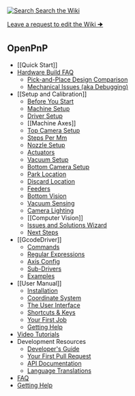 [![Search](https://user-images.githubusercontent.com/9963310/182446869-7a6e5ab4-6547-4a5b-9dbe-8a5a4588cf35.png) Search the Wiki](/openpnp/openpnp/search?type=wikis)

[Leave a request to edit the Wiki 🠊](https://github.com/openpnp/openpnp/issues/1526)

OpenPnP
-------

* [[Quick Start]]
* [Hardware Build FAQ](https://github.com/openpnp/openpnp/wiki/Build-FAQ)
    * [Pick-and-Place Design Comparison](https://github.com/openpnp/openpnp/wiki/Pick-and-Place-Design-Comparison)
    * [Mechanical Issues (aka Debugging)](https://github.com/openpnp/openpnp/wiki/Mechanical-Issues-(aka-Debugging))
* [[Setup and Calibration]]
    * [Before You Start](https://github.com/openpnp/openpnp/wiki/Setup-and-Calibration_Before-You-Start)
    * [Machine Setup](https://github.com/openpnp/openpnp/wiki/Setup-and-Calibration_Machine-Setup)
    * [Driver Setup](https://github.com/openpnp/openpnp/wiki/Setup-and-Calibration_Driver-Setup)
    * [[Machine Axes]]
    * [Top Camera Setup](https://github.com/openpnp/openpnp/wiki/Setup-and-Calibration_Top-Camera-Setup)
    * [Steps Per Mm](https://github.com/openpnp/openpnp/wiki/Setup-and-Calibration_Steps-Per-Mm)
    * [Nozzle Setup](https://github.com/openpnp/openpnp/wiki/Setup-and-Calibration_Nozzle-Setup)
    * [Actuators](https://github.com/openpnp/openpnp/wiki/Setup-and-Calibration_Actuators)
    * [Vacuum Setup](https://github.com/openpnp/openpnp/wiki/Setup-and-Calibration_Vacuum-Setup)
    * [Bottom Camera Setup](https://github.com/openpnp/openpnp/wiki/Setup-and-Calibration_Bottom-Camera-Setup)
    * [Park Location](https://github.com/openpnp/openpnp/wiki/Setup-and-Calibration_Park-Location)
    * [Discard Location](https://github.com/openpnp/openpnp/wiki/Setup-and-Calibration_Discard-Location)
    * [Feeders](https://github.com/openpnp/openpnp/wiki/Setup-and-Calibration_Feeders)
    * [Bottom Vision](https://github.com/openpnp/openpnp/wiki/Setup-and-Calibration_Bottom-Vision)
    * [Vacuum Sensing](https://github.com/openpnp/openpnp/wiki/Setup-and-Calibration_Vacuum-Sensing)
    * [Camera Lighting](https://github.com/openpnp/openpnp/wiki/Setup-and-Calibration_Camera-Lighting)
    * [[Computer Vision]]
    * [Issues and Solutions Wizard](https://github.com/openpnp/openpnp/wiki/Issues-and-Solutions)
    * [Next Steps](https://github.com/openpnp/openpnp/wiki/Setup-and-Calibration_Next-Steps)
* [[GcodeDriver]]
    * [Commands](https://github.com/openpnp/openpnp/wiki/GcodeDriver_Command-Reference)
    * [Regular Expressions](https://github.com/openpnp/openpnp/wiki/GcodeDriver#regular-expressions-receiving-responses)
    * [Axis Config](https://github.com/openpnp/openpnp/wiki/GcodeDriver_Axis-Mapping)
    * [Sub-Drivers](https://github.com/openpnp/openpnp/wiki/GcodeDriver#sub-drivers)
    * [Examples](https://github.com/openpnp/openpnp/wiki/GcodeDriver_Example-Configurations)
* [[User Manual]]
    * [Installation](https://github.com/openpnp/openpnp/wiki/User-Manual#installation)
    * [Coordinate System](https://github.com/openpnp/openpnp/wiki/User-Manual#coordinate-system)
    * [The User Interface](https://github.com/openpnp/openpnp/wiki/User-Manual#the-user-interface)
    * [Shortcuts & Keys](https://github.com/openpnp/openpnp/wiki/User-Manual#keyboard-shortcuts)
    * [Your First Job](https://github.com/openpnp/openpnp/wiki/User-Manual#your-first-job)
    * [Getting Help](https://github.com/openpnp/openpnp/wiki/User-Manual#getting-help)
* [Video Tutorials](https://github.com/openpnp/openpnp/wiki/Video-Tutorials)
* Development Resources
    * [Developer's Guide](https://github.com/openpnp/openpnp/wiki/Developers-Guide)
    * [Your First Pull Request](https://github.com/openpnp/openpnp/wiki/Your-First-Pull-Request)
    * [API Documentation](http://openpnp.org/api)
    * [Language Translations](https://github.com/openpnp/openpnp/blob/test/TRANSLATIONS.md)
* [FAQ](https://github.com/openpnp/openpnp/wiki/FAQ)
* [Getting Help](https://github.com/openpnp/openpnp/wiki/Getting-Help)

